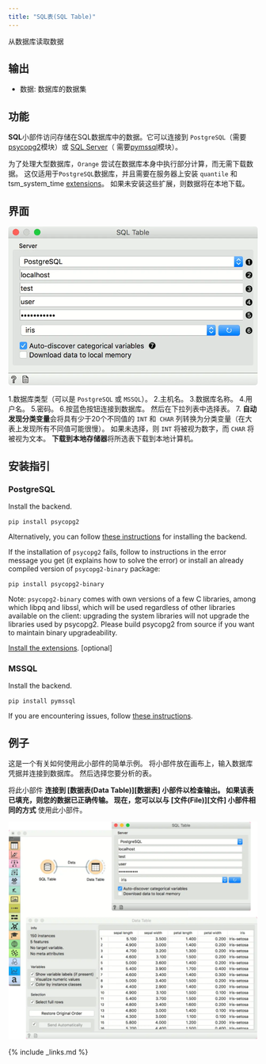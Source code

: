 ```yaml
---
title: "SQL表(SQL Table)"
---
```


从数据库读取数据




## 输出

- 数据: 数据库的数据集


## 功能
**SQL**小部件访问存储在SQL数据库中的数据。它可以连接到 `PostgreSQL`（需要[psycopg2](http://initd.org/psycopg/)模块）或 [SQL Server](https://www.microsoft.com/zh-cn/sql-server/)（ 需要[pymssql](http://pymssql.org/en/stable/)模块）。

为了处理大型数据库，`Orange` 尝试在数据库本身中执行部分计算，而无需下载数据。 这仅适用于`PostgreSQL`数据库，并且需要在服务器上安装 `quantile` 和tsm_system_time [extensions](https://github.com/biolab/orange3/wiki/Installation-of-SQL-extensions)。 如果未安装这些扩展，则数据将在本地下载。

## 界面

![](/assets/images/data/SQLTable-stamped.png.webp)

1.数据库类型（可以是 `PostgreSQL` 或 `MSSQL`）。
2.主机名。
3.数据库名称。
4.用户名。
5.密码。
6.按蓝色按钮连接到数据库。 然后在下拉列表中选择表。
7. **自动发现分类变量**会将具有少于20个不同值的 `INT` 和` CHAR` 列转换为分类变量（在大表上发现所有不同值可能很慢）。 如果未选择，则 `INT` 将被视为数字，而 `CHAR` 将被视为文本。 **下载到本地存储器**将所选表下载到本地计算机。

## 安装指引

### PostgreSQL

Install the backend.

    pip install psycopg2

Alternatively, you can follow [these instructions](https://blog.biolab.si/2018/02/16/how-to-enable-sql-widget-in-orange/) for installing the backend.

If the installation of `psycopg2` fails, follow to instructions in the error message you get (it explains how to solve the error) or install an already compiled version of `psycopg2-binary` package:

    pip install psycopg2-binary

Note: `psycopg2-binary` comes with own versions of a few C libraries, among which libpq and libssl, which will be used regardless of other libraries available on the client: upgrading the system libraries will not upgrade the libraries used by psycopg2. Please build psycopg2 from source if you want to maintain binary upgradeability.

[Install the extensions](https://github.com/biolab/orange3/wiki/Installation-of-SQL-extensions). [optional]

### MSSQL

Install the backend.

    pip install pymssql

If you are encountering issues, follow [these instructions](https://github.com/biolab/orange3/wiki/Installation-of-SQL-extensions#mssql).

## 例子

这是一个有关如何使用此小部件的简单示例。 将小部件放在画布上，输入数据库凭据并连接到数据库。 然后选择您要分析的表。

将此小部件 **连接到 [数据表(Data Table)][数据表] 小部件以检查输出。 如果该表已填充，则您的数据已正确传输。 现在，您可以以与 [文件(File)][文件] 小部件相同的方式** 使用此小部件。

![](/assets/images/data/SQLTable-Example.png.webp)

{% include _links.md %}